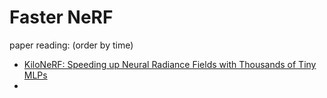 # Faster NeRF

paper reading: (order by time)
- [KiloNeRF: Speeding up Neural Radiance Fields with Thousands of Tiny MLPs](https://arxiv.org/abs/2103.13744)
- 
